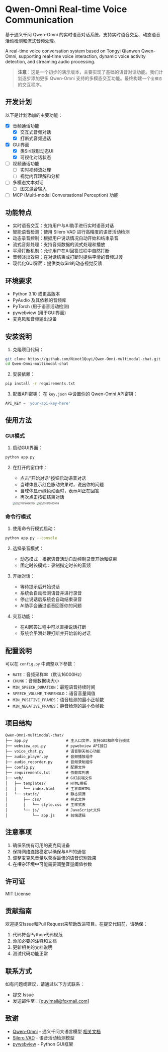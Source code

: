 # Qwen-Omni Real-time Voice Communication

基于通义千问 Qwen-Omni 的实时语音对话系统，支持实时语音交互、动态语音活动检测和流式音频处理。

A real-time voice conversation system based on Tongyi Qianwen Qwen-Omni, supporting real-time voice interaction, dynamic voice activity detection, and streaming audio processing.

> **注意**：这是一个初步的演示版本，主要实现了基础的语音对话功能。我们计划逐步添加更多 Qwen-Omni 支持的多模态交互功能。最终构建一个`全模态`的交互程序。

## 开发计划

以下是计划添加的主要功能：
- [x] 音频通话功能
  - [x] 交互式音频对话
  - [x] 打断式音频通话
- [x] GUI界面
  - [x] 类Siri球形动态UI
  - [x] 可视化对话状态
- [ ] 视频通话功能
  - [ ] 实时视频流处理
  - [ ] 视觉内容理解和分析
- [ ] 多模态文本对话
  - [ ] 图文混合输入
  
- [ ] MCP (Multi-modal Conversational Perception) 功能

## 功能特点

- 实时语音交互：支持用户与AI助手进行实时语音对话
- 智能语音检测：使用 Silero VAD 进行高精度的语音活动检测
- 动态录音控制：根据用户说话情况自动开始和结束录音
- 流式音频处理：支持音频数据的流式处理和播放
- 平滑打断机制：允许用户在AI回答过程中自然打断
- 音频淡出效果：在对话结束或打断时提供平滑的音频过渡
- 现代化GUI界面：提供类似Siri的动态视觉反馈

## 环境要求

- Python 3.10 或更高版本
- PyAudio 及其依赖的音频库
- PyTorch (用于语音活动检测)
- pywebview (用于GUI界面)
- 麦克风和音频输出设备

## 安装说明

1. 克隆项目代码：
```bash
git clone https://github.com/Ninot1Quyi/Qwen-Omni-multimodal-chat.git
cd Qwen-Omni-multimodal-chat
```

2. 安装依赖：
```bash
pip install -r requirements.txt
```

3. 配置API密钥：
在 `key.json` 中设置你的 Qwen-Omni API密钥：
```python
API_KEY = 'your-api-key-here'
```

## 使用方法

### GUI模式

1. 启动GUI界面：
```bash
python app.py
```

2. 在打开的窗口中：
   - 点击"开始对话"按钮启动语音对话
   - 当球体显示红色脉动效果时，说出你的问题
   - 当球体显示绿色动画时，表示AI正在回答
   - 再次点击按钮结束对话
   
   <img src="/Users/quyi/PycharmProjects/Qwen-Omni multimodal chat/assets/QQ_1743169262124.png" alt="QQ_1743169262124" style="zoom:50%;" />
   
   <img src="/Users/quyi/PycharmProjects/Qwen-Omni multimodal chat/assets/QQ_1743169309114.png" alt="QQ_1743169309114" style="zoom:50%;" />

### 命令行模式

1. 使用命令行模式启动：
```bash
python app.py --console
```

2. 选择录音模式：
   - 动态模式：根据语音活动自动控制录音开始和结束
   - 固定时长模式：录制指定时长的音频

3. 开始对话：
   - 等待提示后开始说话
   - 系统会自动检测语音并进行录音
   - 停止说话后系统会自动结束录音
   - AI助手会通过语音回答你的问题

4. 交互功能：
   - 在AI回答过程中可以直接说话打断
   - 系统会平滑处理打断并开始新的对话

## 配置说明

可以在 `config.py` 中调整以下参数：

- `RATE`：音频采样率（默认16000Hz）
- `CHUNK`：音频数据块大小
- `MIN_SPEECH_DURATION`：最短语音持续时间
- `SPEECH_VOLUME_THRESHOLD`：语音音量阈值
- `MIN_POSITIVE_FRAMES`：语音检测的最小正帧数
- `MIN_NEGATIVE_FRAMES`：静音检测的最小负帧数

## 项目结构

```
Qwen-Omni-multimodal-chat/
├── app.py                 # 主入口文件，支持GUI和命令行模式
├── webview_api.py         # pywebview API接口
├── voice_chat.py          # 语音聊天核心功能
├── audio_player.py        # 音频播放组件
├── audio_recorder.py      # 音频录制组件
├── config.py              # 配置文件
├── requirements.txt       # 依赖库列表
├── web/                   # GUI前端文件
│   ├── templates/         # HTML模板
│   │   └── index.html     # 主界面HTML
│   └── static/            # 静态资源
│       ├── css/           # 样式文件
│       │   └── style.css  # 主样式表
│       └── js/            # JavaScript文件
│           └── app.js     # 前端逻辑
```

## 注意事项

1. 确保系统有可用的麦克风设备
2. 保持网络连接稳定以确保与API的通信
3. 调整麦克风音量以获得最佳的语音识别效果
4. 在嘈杂环境中可能需要调整音量阈值参数

## 许可证

MIT License

## 贡献指南

欢迎提交Issue和Pull Request来帮助改进项目。在提交代码前，请确保：

1. 代码符合Python代码规范
2. 添加必要的注释和文档
3. 更新相关的文档说明
4. 测试代码功能正常

## 联系方式

如有问题或建议，请通过以下方式联系：

- 提交 Issue
- 发送邮件至：[quyimail@foxmail.com]

## 致谢

- [Qwen-Omni](https://github.com/QwenLM/Qwen2.5-Omni) - 通义千问大语言模型 [相关文档](https://help.aliyun.com/zh/model-studio/user-guide/qwen-omni?spm=a2c4g.11186623.0.0.5aefb0a8nJc2z7#db6d0ff7c371y)
- [Silero VAD](https://github.com/snakers4/silero-vad) - 语音活动检测模型 
- [pywebview](https://pywebview.flowrl.com/) - Python GUI框架
